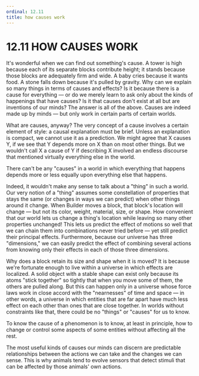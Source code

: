 ```yaml
---
ordinal: 12.11
title: how causes work
---
```


# 12.11 HOW CAUSES WORK

It's wonderful when we can find out something's cause. A tower is high because each of its separate blocks contribute height; it stands because those blocks are adequately firm and wide. A baby cries because it wants food. A stone falls down because it's pulled by gravity. Why can we explain so many things in terms of causes and effects? Is it because there is a cause for everything &mdash; or do we merely learn to ask only about the kinds of happenings that have causes? Is it that causes don't exist at all but are inventions of our minds? The answer is all of the above. Causes are indeed made up by minds &mdash; but only work in certain parts of certain worlds.

What are causes, anyway? The very concept of a cause involves a certain element of style: a causal explanation must be brief. Unless an explanation is compact, we cannot use it as a prediction. We might agree that X causes Y, if we see that Y depends more on X than on most other things. But we wouldn't call X a cause of Y if describing X involved an endless discourse that mentioned virtually everything else in the world.

There can't be any "causes" in a world in which everything that happens depends more or less equally upon everything else that happens.

Indeed, it wouldn't make any sense to talk about a "thing" in such a world. Our very notion of a "thing" assumes some constellation of properties that stays the same (or changes in ways we can predict) when other things around it change. When Builder moves a block, that block's location will change &mdash; but not its color, weight, material, size, or shape. How convenient that our world lets us change a thing's location while leaving so many other properties unchanged! This lets us predict the effect of motions so well that we can chain them into combinations never tried before &mdash; yet still predict their principal effects. Furthermore, because our universe has three "dimensions," we can easily predict the effect of combining several actions from knowing only their effects in each of those three dimensions.

Why does a block retain its size and shape when it is moved? It is because we're fortunate enough to live within a universe in which effects are localized. A solid object with a stable shape can exist only because its atoms "stick together" so tightly that when you move some of them, the others are pulled along. But this can happen only in a universe whose force laws work in close accord with the "nearnesses" of time and space &mdash; in other words, a universe in which entities that are far apart have much less effect on each other than ones that are close together. In worlds without constraints like that, there could be no "things" or "causes" for us to know.

To know the cause of a phenomenon is to know, at least in principle, how to change or control some aspects of some entities without affecting all the rest.

The most useful kinds of causes our minds can discern are predictable relationships between the actions we can take and the changes we can sense. This is why animals tend to evolve sensors that detect stimuli that can be affected by those animals' own actions.
